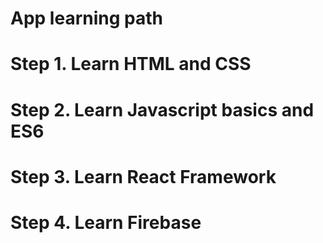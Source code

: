 # App learning path

# Step 1. Learn HTML and CSS

# Step 2. Learn Javascript basics and ES6

# Step 3. Learn React Framework

# Step 4. Learn Firebase
